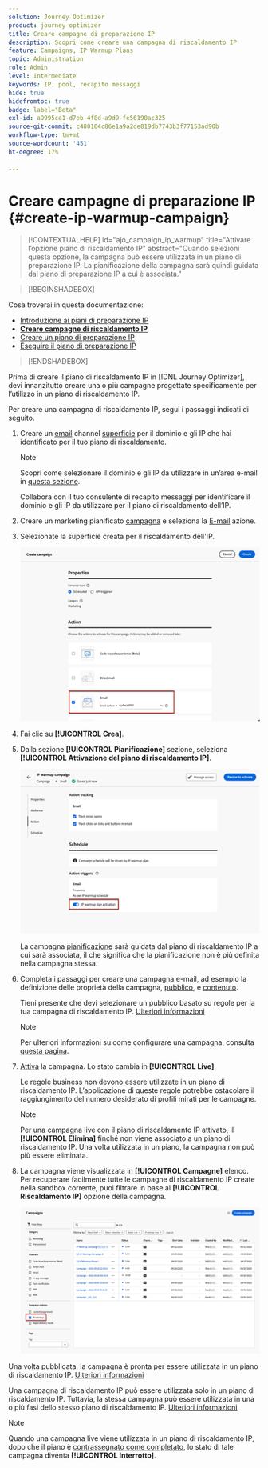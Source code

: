 ```yaml
---
solution: Journey Optimizer
product: journey optimizer
title: Creare campagne di preparazione IP
description: Scopri come creare una campagna di riscaldamento IP
feature: Campaigns, IP Warmup Plans
topic: Administration
role: Admin
level: Intermediate
keywords: IP, pool, recapito messaggi
hide: true
hidefromtoc: true
badge: label="Beta"
exl-id: a9995ca1-d7eb-4f8d-a9d9-fe56198ac325
source-git-commit: c400104c86e1a9a2de819db7743b3f77153ad90b
workflow-type: tm+mt
source-wordcount: '451'
ht-degree: 17%

---
```


# Creare campagne di preparazione IP {#create-ip-warmup-campaign}

>[!CONTEXTUALHELP]
>id="ajo_campaign_ip_warmup"
>title="Attivare l’opzione piano di riscaldamento IP"
>abstract="Quando selezioni questa opzione, la campagna può essere utilizzata in un piano di preparazione IP. La pianificazione della campagna sarà quindi guidata dal piano di preparazione IP a cui è associata."

>[!BEGINSHADEBOX]

Cosa troverai in questa documentazione:

* [Introduzione ai piani di preparazione IP](ip-warmup-gs.md)
* **[Creare campagne di riscaldamento IP](ip-warmup-campaign.md)**
* [Creare un piano di preparazione IP](ip-warmup-plan.md)
* [Eseguire il piano di preparazione IP](ip-warmup-execution.md)

>[!ENDSHADEBOX]

Prima di creare il piano di riscaldamento IP in [!DNL Journey Optimizer], devi innanzitutto creare una o più campagne progettate specificamente per l’utilizzo in un piano di riscaldamento IP<!--through a dedicated option-->.

Per creare una campagna di riscaldamento IP, segui i passaggi indicati di seguito.

1. Creare un [email](../email/email-settings.md) channel [superficie](channel-surfaces.md) per il dominio e gli IP che hai identificato per il tuo piano di riscaldamento.

   >[!NOTE]
   >
   >Scopri come selezionare il dominio e gli IP da utilizzare in un’area e-mail in [questa sezione](../email/email-settings.md#subdomains-and-ip-pools).
   >
   >Collabora con il tuo consulente di recapito messaggi per identificare il dominio e gli IP da utilizzare per il piano di riscaldamento dell’IP.<!--TBC-->

1. Creare un marketing pianificato [campagna](../campaigns/create-campaign.md) e seleziona la [E-mail](../email/create-email.md#create-email-journey-campaign) azione.

   <!--Select the Marketing category. The IP warmup plan activation option is only available for  marketing-type campaigns.-->

1. Selezionate la superficie creata per il riscaldamento dell&#39;IP.

   ![](assets/ip-warmup-campaign-surface.png)

   <!--You must use the same surface as the one that will be used for the asociated IP warmup plan. [Learn how to create an IP warmup plan](#create-ip-warmup-plan)-->

1. Fai clic su **[!UICONTROL Crea]**.

1. Dalla sezione **[!UICONTROL Pianificazione]** sezione, seleziona **[!UICONTROL Attivazione del piano di riscaldamento IP]**.

   ![](assets/ip-warmup-campaign-plan-activation.png)

   La campagna [pianificazione](../campaigns/create-campaign.md#schedule) sarà guidata dal piano di riscaldamento IP a cui sarà associata, il che significa che la pianificazione non è più definita nella campagna stessa.

1. Completa i passaggi per creare una campagna e-mail, ad esempio la definizione delle proprietà della campagna, [pubblico](../audience/about-audiences.md)<!--best practices for IP warmup in terms of audience?-->, e [contenuto](../email/get-started-email-design.md#key-steps).

   Tieni presente che devi selezionare un pubblico basato su regole per la tua campagna di riscaldamento IP. [Ulteriori informazioni](../audience/creating-a-segment-definition.md)

   >[!NOTE]
   >
   >Per ulteriori informazioni su come configurare una campagna, consulta [questa pagina](../campaigns/get-started-with-campaigns.md).

1. [Attiva](../campaigns/review-activate-campaign.md) la campagna. Lo stato cambia in **[!UICONTROL Live]**.

   Le regole business non devono essere utilizzate in un piano di riscaldamento IP. L’applicazione di queste regole potrebbe ostacolare il raggiungimento del numero desiderato di profili mirati per le campagne.

   >[!NOTE]
   >
   >Per una campagna live con il piano di riscaldamento IP attivato, il **[!UICONTROL Elimina]** finché non viene associato a un piano di riscaldamento IP. Una volta utilizzata in un piano, la campagna non può più essere eliminata.

1. La campagna viene visualizzata in **[!UICONTROL Campagne]** elenco. Per recuperare facilmente tutte le campagne di riscaldamento IP create nella sandbox corrente, puoi filtrare in base al **[!UICONTROL Riscaldamento IP]** opzione della campagna.

   ![](assets/ip-warmup-campaign-filter.png)

Una volta pubblicata, la campagna è pronta per essere utilizzata in un piano di riscaldamento IP. [Ulteriori informazioni](ip-warmup-plan.md)

Una campagna di riscaldamento IP può essere utilizzata solo in un piano di riscaldamento IP. Tuttavia, la stessa campagna può essere utilizzata in una o più fasi dello stesso piano di riscaldamento IP. [Ulteriori informazioni](ip-warmup-plan.md#define-phases)

>[!NOTE]
>
>Quando una campagna live viene utilizzata in un piano di riscaldamento IP, dopo che il piano è [contrassegnato come completato](ip-warmup-execution.md#mark-as-completed), lo stato di tale campagna diventa **[!UICONTROL Interrotto]**.

